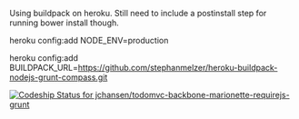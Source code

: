 Using buildpack on heroku.  Still need to include a postinstall step for running bower install though.

heroku config:add NODE_ENV=production

heroku config:add BUILDPACK_URL=https://github.com/stephanmelzer/heroku-buildpack-nodejs-grunt-compass.git


[ ![Codeship Status for jchansen/todomvc-backbone-marionette-requirejs-grunt](https://www.codeship.io/projects/bc000f00-7255-0131-a062-7e2610a9ea18/status?branch=master)](https://www.codeship.io/projects/13637)
